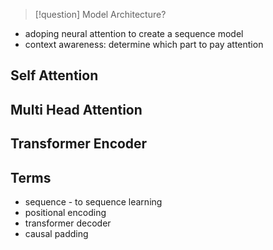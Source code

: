 >[!question]
>Model Architecture?

- adoping neural attention to create a sequence model
- context awareness: determine which part to pay attention
## Self Attention

## Multi Head Attention

## Transformer Encoder




## Terms
- sequence - to sequence learning
- positional encoding
- transformer decoder
- causal padding
